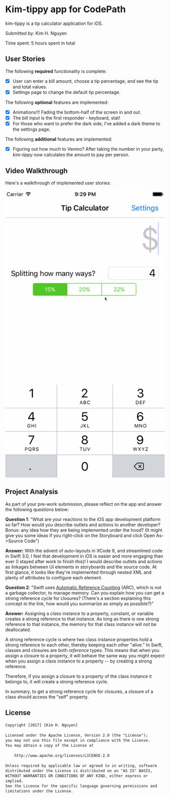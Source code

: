 # Kim-tippy app for CodePath

kim-tippy is a tip calculator application for iOS.

Submitted by: Kim H. Nguyen

Time spent: 5 hours spent in total

## User Stories

The following **required** functionality is complete:

* [x] User can enter a bill amount, choose a tip percentage, and see the tip and total values.
* [x] Settings page to change the default tip percentage.

The following **optional** features are implemented:
* [x] Animations!!! Fading the bottom-half of the screen in and out.
* [x] The bill input is the first responder - keyboard, stat!
* [x] For those who want to prefer the dark side, I've added a dark theme to the settings page.

The following **additional** features are implemented:

* [x] Figuring out how much to Venmo? After taking the number in your party, *kim-tippy* now calculates the amount to pay per person.

## Video Walkthrough

Here's a walkthrough of implemented user stories:

![Tip calculator demo](demo.gif "Tip calculator demo")

## Project Analysis

As part of your pre-work submission, please reflect on the app and answer the following questions below:

**Question 1**: "What are your reactions to the iOS app development platform so far? How would you describe outlets and actions to another developer? Bonus: any idea how they are being implemented under the hood? (It might give you some ideas if you right-click on the Storyboard and click Open As->Source Code")

**Answer:** With the advent of auto-layouts in XCode 8, and streamlined code in Swift 3.0, I feel that development in iOS is easier and more engaging than ever (I stayed after work to finish this)! I would describe outlets and actions as linkages between UI elements in storyboards and the source code. At first glance, it looks like they're implemented through nested XML and plenty of attributes to configure each element.

**Question 2**: "Swift uses [Automatic Reference Counting](https://developer.apple.com/library/content/documentation/Swift/Conceptual/Swift_Programming_Language/AutomaticReferenceCounting.html#//apple_ref/doc/uid/TP40014097-CH20-ID49) (ARC), which is not a garbage collector, to manage memory. Can you explain how you can get a strong reference cycle for closures? (There's a section explaining this concept in the link, how would you summarize as simply as possible?)"

**Answer:** Assigning a *class* instance to a property, constant, or variable creates a strong reference to that instance.  As long as there is one strong reference to that instance, the memory for that class instance will not be deallocated.

A strong reference cycle is where two class instance properties hold a strong reference to each other, thereby keeping each other "alive." In Swift, classes and closures are both *reference* types. This means that when you assign a closure to a property, it will behave the same way you might expect when you assign a class instance to a property -- by creating a strong reference.

Therefore, if you assign a closure to a property of the class instance it belongs to, it will create a strong reference cycle.

In summary, to get a strong reference cycle for closures, a closure of a class should access the "self" property.


## License

    Copyright [2017] [Kim H. Nguyen]

    Licensed under the Apache License, Version 2.0 (the "License");
    you may not use this file except in compliance with the License.
    You may obtain a copy of the License at

        http://www.apache.org/licenses/LICENSE-2.0

    Unless required by applicable law or agreed to in writing, software
    distributed under the License is distributed on an "AS IS" BASIS,
    WITHOUT WARRANTIES OR CONDITIONS OF ANY KIND, either express or implied.
    See the License for the specific language governing permissions and
    limitations under the License.
